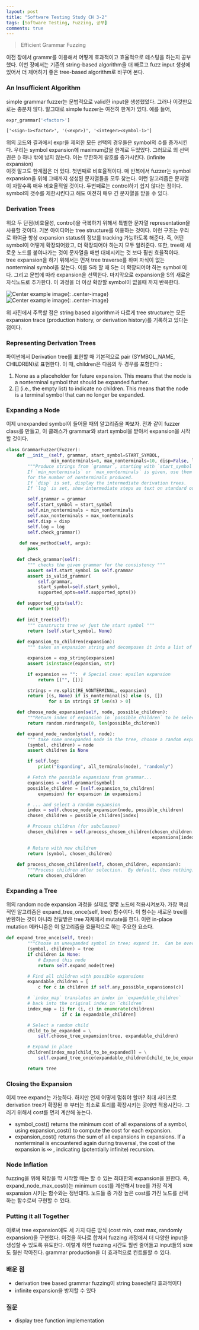 ```yaml
---
layout: post
title: "Software Testing Study CH 3-2"
tags: [Software Testing, Fuzzing, 공부]
comments: true
---
```


> Efficient Grammar Fuzzing  

이전 장에서 grammr를 이용해서 어떻게 효과적이고 효율적으로 테스팅을 하는지 공부했다. 이번 장에서는 기존의 string-based algorithm을 더 빠르고 fuzz input 생성에 있어서 더 제어하기 좋은 tree-based algorithm로 바꾸어 본다.  

### An Insufficient Algorithm  
simple grammar fuzzer는 문법적으로 valid한 input을 생성했었다. 그러나 이것만으로는 충분치 않다. 말그대로 simple fuzzer는 여전히 한계가 있다. 예를 들어, 
~~~python
expr_grammar['<factor>']
~~~
~~~
['<sign-1><factor>', '(<expr>)', '<integer><symbol-1>']
~~~
위의 코드와 결과에서 expr을 제외한 모든 선택의 경우들은 symbol의 수를 증가시킨다. 우리는 symbol expansion에 maximum값을 한계로 두었었다. 그러므로 <factor>의 선택권은 (<expr>) 하나 밖에 남지 않는다. 이는 무한하게 괄호를 증가시킨다. (infinite expansion)  
이것 말고도 한계점은 더 있다. 첫번째로 비효율적이다. 매 반복에서 fuzzer는 symbol expansion을 위해 그때까지 생성된 문자열들을 모두 찾는다. 이런 알고리즘은 문자열이 자랄수록 매우 비효율적일 것이다. 두번째로는 control하기 쉽지 않다는 점이다. symbol의 갯수를 제한시킨다고 해도 여전히 매우 긴 문자열을 받을 수 있다.  

### Derivation Trees  
위으 두 단점(비효율성, control)을 극복하기 위해서 특별한 문자열 representation을 사용할 것이다. 기본 아이디어는 tree structure를 이용하는 것이다. 이런 구조는 우리로 하여금 항상 expansion status의 정보를 tracking 가능하도록 해준다. 즉, 어떤 symbol이 어떻게 확장되어왔고, 더 확장되어야 하는지 모두 알려준다. 또한, tree에 새로운 노드를 붙여나가는 것이 문자열을 매번 대체시키는 것 보다 훨씬 효율적이다.  
tree expansion을 하기 위해서는 먼저 tree traverse를 하며 자식이 없는 nonterminal symbol을 찾는다. 이를 S라 할 때 S는 더 확장되어야 하는 symbol 이다. 그리고 문법에 따라 expansion을 선택한다. 마지막으로 expansion을 S의 새로운 자식노드로 추가한다. 이 과정을 더 이상 확장할 symbol이 없을때 까지 반복한다.  

![Center example image](https://user-images.githubusercontent.com/35067611/62006019-4138a780-b176-11e9-9395-d2aa5ac4dacb.png "Center"){: .center-image}  
![Center example image](https://user-images.githubusercontent.com/35067611/62006026-544b7780-b176-11e9-837a-f423fc8a921a.png "Center"){: .center-image}  

위 사진에서 주목할 점은 string based algorithm과 다르게 tree structure는 모든 expansion trace (production history, or derivation history)를 기록하고 있다는 점이다.  

### Representing Derivation Trees  
파이썬에서 Derivation tree를 표현할 때 기본적으로 pair (SYMBOL_NAME, CHILDREN)로 표현한다. 이 때, children은 다음의 두 경우를 포함한다 :  
1. None as a placeholder for future expansion. This means that the node is a nonterminal symbol that should be expanded further.  
2. [] (i.e., the empty list) to indicate no children. This means that the node is a terminal symbol that can no longer be expanded.  

### Expanding a Node  
이제 unexpanded symbol이 들어올 때의 알고리즘을 짜보자. 전과 같이 fuzzer class를 만들고, 이 클래스가 grammar와 start symbol을 받아서 expansion을 시작할 것이다.  
~~~python
class GrammarFuzzer(Fuzzer):
    def __init__(self, grammar, start_symbol=START_SYMBOL,
                 min_nonterminals=0, max_nonterminals=10, disp=False, log=False):
        """Produce strings from `grammar`, starting with `start_symbol`.
        If `min_nonterminals` or `max_nonterminals` is given, use them as limits 
        for the number of nonterminals produced.  
        If `disp` is set, display the intermediate derivation trees.
        If `log` is set, show intermediate steps as text on standard output."""

        self.grammar = grammar
        self.start_symbol = start_symbol
        self.min_nonterminals = min_nonterminals
        self.max_nonterminals = max_nonterminals
        self.disp = disp
        self.log = log
        self.check_grammar()
    
     def new_method(self, args):
        pass

    def check_grammar(self):
        """ checks the given grammar for the consistency """
        assert self.start_symbol in self.grammar
        assert is_valid_grammar(
            self.grammar,
            start_symbol=self.start_symbol,
            supported_opts=self.supported_opts())

    def supported_opts(self):
        return set()
    
    def init_tree(self):
        """ constructs tree w/ just the start symbol """
        return (self.start_symbol, None)
    
    def expansion_to_children(expansion):
        """ takes an expansion string and decomposes it into a list of derivation trees """

        expansion = exp_string(expansion)
        assert isinstance(expansion, str)

        if expansion == "":  # Special case: epsilon expansion
            return [("", [])]

        strings = re.split(RE_NONTERMINAL, expansion)
        return [(s, None) if is_nonterminal(s) else (s, [])
                for s in strings if len(s) > 0]

    def choose_node_expansion(self, node, possible_children):
        """Return index of expansion in `possible_children` to be selected.  Defaults to random."""
        return random.randrange(0, len(possible_children))

    def expand_node_randomly(self, node):
        """ take some unexpanded node in the tree, choose a random expansion, and return the new tree """
        (symbol, children) = node
        assert children is None

        if self.log:
            print("Expanding", all_terminals(node), "randomly")

        # Fetch the possible expansions from grammar...
        expansions = self.grammar[symbol]
        possible_children = [self.expansion_to_children(
            expansion) for expansion in expansions]

        # ... and select a random expansion
        index = self.choose_node_expansion(node, possible_children)
        chosen_children = possible_children[index]

        # Process children (for subclasses)
        chosen_children = self.process_chosen_children(chosen_children,
                                                       expansions[index])

        # Return with new children
        return (symbol, chosen_children)
    
    def process_chosen_children(self, chosen_children, expansion):
        """Process children after selection.  By default, does nothing."""
        return chosen_children
~~~
<!-- ![Center example image](https://user-images.githubusercontent.com/35067611/62006447-932ffc00-b17b-11e9-8653-f52ff6ea5d93.png "Center"){: .center-image} -->

### Expanding a Tree  
위의 random node expansion 과정을 실제로 몇몇 노드에 적용시켜보자. 가장 핵심적인 알고리즘은 expand_tree_once(self, tree) 함수이다. 이 함수는 새로운 tree를 반환하는 것이 아니라 전달받은 tree 자체에서 mutate을 한다. 이런 in-place mutation 메카니즘은 이 알고리즘을 효율적으로 하는 주요한 요소다.  
~~~python
def expand_tree_once(self, tree):
        """Choose an unexpanded symbol in tree; expand it.  Can be overloaded in subclasses."""
        (symbol, children) = tree
        if children is None:
            # Expand this node
            return self.expand_node(tree)

        # Find all children with possible expansions
        expandable_children = [
            c for c in children if self.any_possible_expansions(c)]

        # `index_map` translates an index in `expandable_children`
        # back into the original index in `children`
        index_map = [i for (i, c) in enumerate(children)
                     if c in expandable_children]

        # Select a random child
        child_to_be_expanded = \
            self.choose_tree_expansion(tree, expandable_children)

        # Expand in place
        children[index_map[child_to_be_expanded]] = \
            self.expand_tree_once(expandable_children[child_to_be_expanded])

        return tree
~~~
### Closing the Expansion  
이제 tree expand는 가능하다. 하지만 언제 어떻게 멈춰야 할까? 최대 사이즈로 derivation tree가 확장된 후 부터는 최소로 트리를 확장시키는 곳에만 적용시킨다. 그러기 위해서 cost를 먼저 계산해 놓는다.  

- symbol_cost() returns the minimum cost of all expansions of a symbol, using expansion_cost() to compute the cost for each expansion.  
- expansion_cost() returns the sum of all expansions in expansions. If a nonterminal is encountered again during traversal, the cost of the expansion is  ∞ , indicating (potentially infinite) recursion.  

### Node Inflation  
fuzzing을 위해 확장을 막 시작할 때는 할 수 있는 최대한의 expansion을 원한다. 즉, expand_node_max_cost()는 minimum cost를 계산해서 tree를 가장 적게 expansion 시키는 함수와는 정반대다. 노드들 중 가장 높은 cost를 가진 노드를 선택하는 함수로써 구현할 수 있다.  

### Putting it all Together  
이로써 tree expansion에도 세 가지 다른 방식 (cost min, cost max, randomly expansion)을 구현했다. 이것을 하나로 합쳐서 fuzzing 과정에서 더 다양한 input을 생성할 수 있도록 유도한다. 이렇게 하면 fuzzing 시간도 훨씬 줄어들고 input들의 size도 훨씬 작아진다. grammar production을 더 효과적으로 컨트롤할 수 있다.  

### 배운 점  
- derivation tree based grammar fuzzing이 string based보다 효과적이다  
- infinite expansion을 방지할 수 있다  

### 질문  
- display tree function implementation  